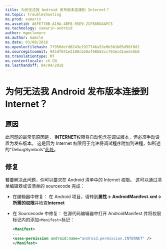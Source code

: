 ```yaml
---
title: 为何无法我 Android 发布版本连接到 Internet？
ms.topic: troubleshooting
ms.prod: xamarin
ms.assetid: A6FE770B-A19A-4BF8-95E9-2CF880D4AFC5
ms.technology: xamarin-android
author: mgmclemore
ms.author: mamcle
ms.date: 03/09/2018
ms.openlocfilehash: 7f956defd0243e1927746a53e6b3b1b05d98f8d2
ms.sourcegitcommit: 945df041e2180cb20af08b83cc703ecd1aedc6b0
ms.translationtype: MT
ms.contentlocale: zh-CN
ms.lasthandoff: 04/04/2018
---
```

# <a name="why-cant-my-android-release-build-connect-to-the-internet"></a>为何无法我 Android 发布版本连接到 Internet？

## <a name="cause"></a>原因

此问题的最常见原因是， **INTERNET**权限将自动包含在调试版本，但必须手动设置为发布版本。 这是因为 Internet 权限用于允许将调试程序附加到进程，如所述的"DebugSymbols"[此处](~/android/deploy-test/building-apps/build-process.md)。


## <a name="fix"></a>修复

若要解决此问题，你可以要求在 Android 清单中的 Internet 权限。 这可以通过清单编辑器或该清单的 sourcecode 完成：

-   在编辑器中修复： 在 Android 项目，请转到**属性-> AndroidManifest.xml-> 所需的权限**并检查**Internet**

-   在 Sourcecode 中修复： 在源代码编辑器中打开 AndroidManifest 并将权限标记内的添加`<Manifest>`标记：

    ```xml
    <Manifest>
    ...
    <uses-permission android:name="android.permission.INTERNET" />
    </Manifest>
    ```
